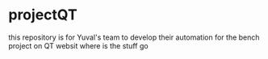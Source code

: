 # projectQT
this repository is for Yuval's team to develop their automation for the bench project on QT websit
where is the stuff go